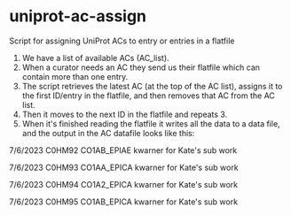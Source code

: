 # uniprot-ac-assign
Script for assigning UniProt ACs to entry or entries in a flatfile
1. We have a list of available ACs (AC_list).
2. When a curator needs an AC they send us their flatfile which can contain more than one entry.
3. The script retrieves the latest AC (at the top of the AC list), assigns it to the first ID/entry in the flatfile, and then removes that AC from the AC list.
4. Then it moves to the next ID in the flatfile and repeats 3.
5. When it's finished reading the flatfile it writes all the data to a data file, and the output in the AC datafile looks like this:

7/6/2023 C0HM92 CO1AB_EPIAE kwarner for Kate's sub work

7/6/2023 C0HM93 CO1AA_EPICA kwarner for Kate's sub work

7/6/2023 C0HM94 CO1A2_EPICA kwarner for Kate's sub work

7/6/2023 C0HM95 CO1AB_EPICA kwarner for Kate's sub work
